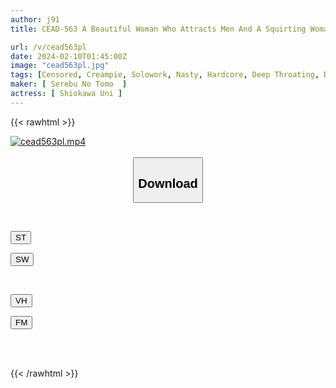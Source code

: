 ```yaml
---
author: j91
title: CEAD-563 A Beautiful Woman Who Attracts Men And A Squirting Woman Who Is Addicted To Orgasms ~3SEX+1masturbation~ Shiokawa Uni

url: /v/cead563pl
date: 2024-02-10T01:45:00Z
image: "cead563pl.jpg"
tags: [Censored, Creampie, Solowork, Nasty, Hardcore, Deep Throating, Drug, Acme · Orgasm	]
maker: [ Serebu No Tomo  ]
actress: [ Shiokawa Uni ]
---
```



{{< rawhtml >}}

<div class="video" data-videoid="AkOAmAaRaVTXk1W">
    <a href="javascript:;">
        <img src="/v/cead563pl/cead563pl.jpg" width="WIDTH" height="HEIGHT" alt="cead563pl.mp4" loading="lazy">
    </a>
</div>

<script type="text/javascript" src="https://j91.asia/asset/on-demand-st.js"></script>

<br>
  <link rel="stylesheet" href="https://j91.asia/asset/bs5.css">
  
  <center>
  <button class="btn btn-primary" type="button" data-bs-toggle="collapse" data-bs-target=".multi-collapse" aria-expanded="false" aria-controls="multiCollapseExample1 multiCollapseExample2"><h2>Download</h2></button></center>
</p>
<div class="row">
  <div class="col">
    <div class="collapse multi-collapse" id="multiCollapseExample1">
      <div class="card card-body">
	      	      <br>
<div class="buttons">  
<p><a href="https://streamtape.to/v/AkOAmAaRaVTXk1W" target="_blank"><button class="btn-hover color-3"><i class="fa fa-download"></i> ST</button></a></p>
<p><a href="https://cdnwish.com/pdh5ok7hr0f0" target="_blank"><button class="btn-hover color-2"><i class="fa fa-download"></i> SW</button></a></p></div>
    </div>
  </div>
</div>
  <div class="col">
    <div class="collapse multi-collapse" id="multiCollapseExample2">
      <div class="card card-body">
	      <br>
<div class="buttons">
<p><a href="javascript:;" target="_blank"><button class="btn-hover color-9"><i class="fa fa-download"></i> VH</button></a></p>
<p><a href="javascript:;"><button class="btn-hover color-8"><i class="fa fa-download"></i> FM</button></a></p></div>
<br><br>
      </div>
    </div>
  </div>
</div>

{{< /rawhtml >}}